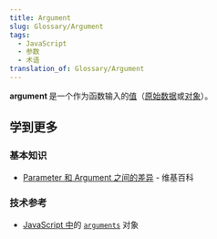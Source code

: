 ```yaml
---
title: Argument
slug: Glossary/Argument
tags:
  - JavaScript
  - 参数
  - 术语
translation_of: Glossary/Argument
---
```

<p> </p>

<p><strong>argument </strong>是一个作为函数输入的<a href="/zh-CN/docs/Glossary/value">值</a>（<a href="/zh-CN/docs/Glossary/primitive">原始数据</a>或<a href="/zh-CN/docs/Glossary/object">对象</a>）。</p>

<h2 id="学到更多">学到更多</h2>

<h3 id="基本知识">基本知识</h3>

<ul>
 <li><a href="https://en.wikipedia.org/wiki/Parameter_(computer_programming)">Parameter 和 Argument 之间的差异</a> - 维基百科</li>
</ul>

<h3 id="技术参考">技术参考</h3>

<ul>
 <li><a href="/zh-CN/docs/Glossary/JavaScript">JavaScript 中</a>的 <code><a href="/zh-CN/docs/Web/JavaScript/Reference/Functions/arguments">arguments</a></code> 对象</li>
</ul>
